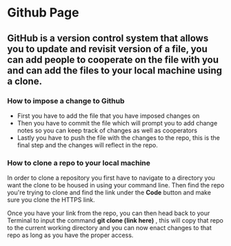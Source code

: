 # Github Page

## GitHub is a version control system that allows you to update and revisit version of a file, you can add people to cooperate on the file with you and can add the files to your local machine using a clone.

### How to impose a change to Github

- First you have to add the file that you have imposed changes on
- Then you have to commit the file which will prompt you to add change notes so you can keep track of changes as well as cooperators
- Lastly you have to push the file with the changes to the repo, this is the final step and the changes will reflect in the repo.

### How to clone a repo to your local machine

In order to clone a repository you first have to navigate to a directory you want the clone to be housed in using your command line. Then find the repo you're trying to clone and find the link under the **Code** button and make sure you clone the HTTPS link. 

Once you have your link from the repo, you can then head back to your Terminal to input the command **git clone (link here)** , this will copy that repo to the current working directory and you can now enact changes to that repo as long as you have the proper access.

